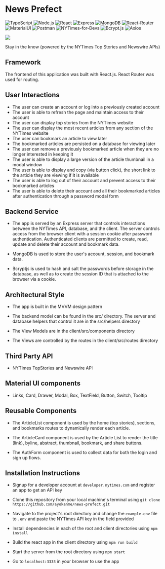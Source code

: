 # News Prefect

![TypeScript](https://img.shields.io/badge/TypeScript-007ACC?style=for-the-badge&logo=typescript&logoColor=white)
![Node.js](https://img.shields.io/badge/Node.js-43853D?style=for-the-badge&logo=node.js&logoColor=white)
![React](https://img.shields.io/badge/React-20232A?style=for-the-badge&logo=react&logoColor=61DAFB)
![Express](https://img.shields.io/badge/Express.js-404D59?style=for-the-badge)
![MongoDB](https://img.shields.io/badge/MongoDB-4EA94B?style=for-the-badge&logo=mongodb&logoColor=white)
![React-Router](https://img.shields.io/badge/React_Router-CA4245?style=for-the-badge&logo=react-router&logoColor=white)
![MaterialUI](https://img.shields.io/badge/Material--UI-0081CB?style=for-the-badge&logo=material-ui&logoColor=white)
![Postman](https://img.shields.io/badge/Postman-FF6C37?style=for-the-badge&logo=Postman&logoColor=white)
![NYTimes-for-Devs](https://developer.nytimes.com/files/poweredby_nytimes_150c.png?v=1583354208341)
![Bcrypt.js](https://img.shields.io/badge/Bcrypt.js-2.4.3-green)
![Axios](https://img.shields.io/badge/axios--http-0.26.1-green)

<p>
  <img src="photos/Demo.gif">
</p>

Stay in the know (powered by the NYTimes Top Stories and Newswire APIs)

## Framework

The frontend of this application was built with React.js. React Router was used for routing.

## User Interactions

- The user can create an account or log into a previously created account
- The user is able to refresh the page and maintain access to their account
- The user can display top stories from the NYTimes website
- The user can display the most recent articles from any section of the NYTimes website
- The user can bookmark an article to view later
- The bookmarked articles are persisted on a database for viewing later
- The user can remove a previously bookmarked article when they are no longer interested in keeping it
- The user is able to display a large version of the article thumbnail in a modal window
- The user is able to display and copy (via button click), the short link to the article they are viewing if it is available
- The user is able to log out of their account and prevent access to their bookmarked articles
- The user is able to delete their account and all their bookmarked articles after authentication through a password modal form

## Backend Service

- The app is served by an Express server that controls interactions between the NYTimes API, database, and the client. The server controls access from the browser client with a session cookie after password authentication. Authenticated clients are permitted to create, read, update and delete their account and bookmark data.

- MongoDB is used to store the user's account, session, and bookmark data.

- Bcryptjs is used to hash and salt the passwords before storage in the database, as well as to create the session ID that is attached to the browser via a cookie.

## Architectural Style

- The app is built in the MVVM design pattern

- The backend model can be found in the src/ directory. The server and database helpers that control it are in the src/helpers directory

- The View Models are in the client/src/components directory

- The Views are controlled by the routes in the client/src/routes directory

## Third Party API

- NYTimes TopStories and Newswire API

## Material UI components

- Links, Card, Drawer, Modal, Box, TextField, Button, Switch, Tooltip

## Reusable Components

- The ArticleList component is used by the home (top stories), sections, and bookmarks routes to dynamically render each article.

- The ArticleCard component is used by the Article List to render the title (link), byline, abstract, thumbnail, bookmark, and share buttons.

- The AuthForm component is used to collect data for both the login and sign up flows.

## Installation Instructions

- Signup for a developer account at `developer.nytimes.com` and register an app to get an API key

- Clone this repository from your local machine's terminal using `git clone https://github.com/ayokanme/news-prefect.git`

- Navigate to the project's root directory and change the `example.env` file to `.env` and paste the NYTimes API key in the field provided

- Install dependencies in each of the root and client directories using `npm install`

- Build the react app in the client directory using `npm run build`

- Start the server from the root directory using `npm start`

- Go to `localhost:3333` in your browser to use the app
